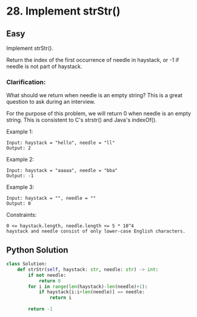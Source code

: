 # 28. Implement strStr()
## Easy

Implement strStr().

Return the index of the first occurrence of needle in haystack, or -1 if needle is not part of haystack.

### Clarification:

What should we return when needle is an empty string? This is a great question to ask during an interview.

For the purpose of this problem, we will return 0 when needle is an empty string. This is consistent to C's strstr() and Java's indexOf().

Example 1:

```
Input: haystack = "hello", needle = "ll"
Output: 2
```

Example 2:

```
Input: haystack = "aaaaa", needle = "bba"
Output: -1
```

Example 3:

```
Input: haystack = "", needle = ""
Output: 0
```

Constraints:

```
0 <= haystack.length, needle.length <= 5 * 10^4
haystack and needle consist of only lower-case English characters.
```

## Python Solution

```python
class Solution:
    def strStr(self, haystack: str, needle: str) -> int:
        if not needle:
            return 0
        for i in range(len(haystack)-len(needle)+1):
            if haystack[i:i+len(needle)] == needle:
                return i
            
        return -1
```